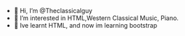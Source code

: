 - 👋 Hi, I’m @Theclassicalguy
- 👀 I’m interested in HTML,Western Classical Music, Piano.
- 🌱 Ive learnt HTML, and now im learning bootstrap

<!---
Theclassicalguy/Theclassicalguy is a ✨ special ✨ repository because its `README.md` (this file) appears on your GitHub profile.
You can click the Preview link to take a look at your changes.
--->
